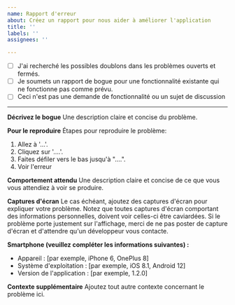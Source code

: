 ```yaml
---
name: Rapport d'erreur
about: Créez un rapport pour nous aider à améliorer l'application
title: ''
labels: ''
assignees: ''

---
```


- [ ] J'ai recherché les possibles doublons dans les problèmes ouverts et fermés.
- [ ] Je soumets un rapport de bogue pour une fonctionnalité existante qui ne fonctionne pas comme prévu.
- [ ] Ceci n'est pas une demande de fonctionnalité ou un sujet de discussion

---

**Décrivez le bogue**
Une description claire et concise du problème.

**Pour le reproduire**
Étapes pour reproduire le problème:
1. Allez à '...'.
2. Cliquez sur '....'.
3. Faites défiler vers le bas jusqu'à "....".
4. Voir l'erreur

**Comportement attendu**
Une description claire et concise de ce que vous vous attendiez à voir se produire.

**Captures d'écran**
Le cas échéant, ajoutez des captures d'écran pour expliquer votre problème.
Notez que toutes captures d'écran comportant des informations personnelles, doivent voir celles-ci être caviardées.
Si le problème porte justement sur l'affichage, merci de ne pas poster de capture d'écran et d'attendre qu'un développeur vous contacte.

**Smartphone (veuillez compléter les informations suivantes) :**
 - Appareil : [par exemple, iPhone 6, OnePlus 8]
 - Système d'exploitation : [par exemple, iOS 8.1, Android 12]
 - Version de l'application : [par exemple, 1.2.0]

**Contexte supplémentaire**
Ajoutez tout autre contexte concernant le problème ici.
